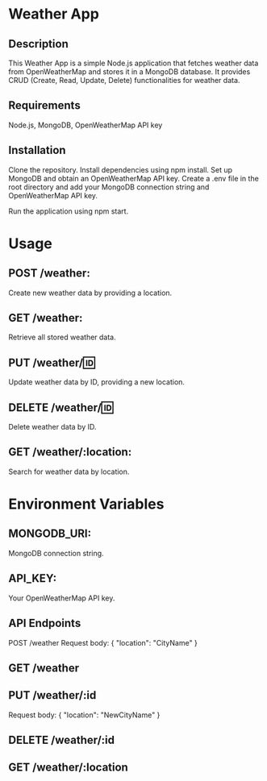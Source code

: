 # Weather App
## Description
This Weather App is a simple Node.js application that fetches weather data from OpenWeatherMap and stores it in a MongoDB database. It provides CRUD (Create, Read, Update, Delete) functionalities for weather data.

## Requirements
Node.js, MongoDB, OpenWeatherMap API key

## Installation
Clone the repository.
Install dependencies using npm install.
Set up MongoDB and obtain an OpenWeatherMap API key.
Create a .env file in the root directory and add your MongoDB connection string and OpenWeatherMap API key.

Run the application using npm start.

# Usage
## POST /weather: 
Create new weather data by providing a location.
## GET /weather: 
Retrieve all stored weather data.
## PUT /weather/:id: 
Update weather data by ID, providing a new location.
## DELETE /weather/:id: 
Delete weather data by ID.
## GET /weather/:location: 
Search for weather data by location.

# Environment Variables
## MONGODB_URI: 
MongoDB connection string.
## API_KEY: 
Your OpenWeatherMap API key.

## API Endpoints
POST /weather
Request body: { "location": "CityName" }
## GET /weather
## PUT /weather/:id
Request body: { "location": "NewCityName" }
## DELETE /weather/:id
## GET /weather/:location
